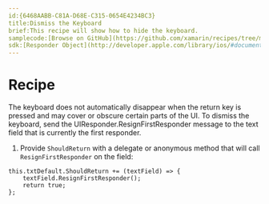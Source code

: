 ```yaml
---
id:{6468AABB-C81A-D68E-C315-0654E4234BC3}  
title:Dismiss the Keyboard  
brief:This recipe will show how to hide the keyboard.  
samplecode:[Browse on GitHub](https://github.com/xamarin/recipes/tree/master/ios/input/keyboards/dismiss_the_keyboard)  
sdk:[Responder Object](http://developer.apple.com/library/ios/#documentation/general/conceptual/Devpedia-CocoaApp/Responder.html)  
---
```


<a name="Recipe" class="injected"></a>


# Recipe

The keyboard does not automatically disappear when the return key is pressed
and may cover or obscure certain parts of the UI. To dismiss the keyboard, send
the UIResponder.ResignFirstResponder message to the text field that is currently
the first responder.

1.  Provide  `ShouldReturn` with a delegate or anonymous method that will call  `ResignFirstResponder` on the field:


```
this.txtDefault.ShouldReturn += (textField) => {
    textField.ResignFirstResponder();
    return true;
};
```